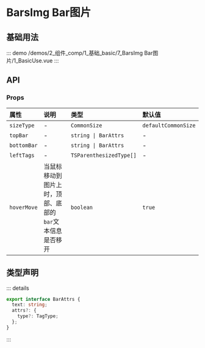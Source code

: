 # BarsImg Bar图片

## 基础用法



::: demo 
/demos/2_组件_comp/1_基础_basic/7_BarsImg Bar图片/1_BasicUse.vue
:::


## API 

### Props

|属性|说明|类型|默认值|
|:---|:---|:---|:---|
|`sizeType`|-|`CommonSize`|`defaultCommonSize`|
|`topBar`|-|`string \| BarAttrs`|-|
|`bottomBar`|-|`string \| BarAttrs`|-|
|`leftTags`|-|`TSParenthesizedType[]`|-|
|`hoverMove`|当鼠标移动到图片上时，顶部、底部的`bar`文本信息是否移开|`boolean`|`true`|


## 类型声明

::: details


``` ts
export interface BarAttrs {
  text: string;
  attrs?: {
    type?: TagType;
  };
}
```

:::  
